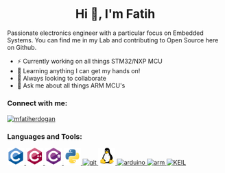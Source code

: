 <h1 align="center">Hi 👋, I'm Fatih</h1>
Passionate electronics engineer with a particular focus on Embedded Systems. You can find me in my Lab and contributing to Open Source here on Github.

- ⚡ Currently working on all things STM32/NXP MCU
- 🌱 Learning anything I can get my hands on!
- 👯 Always looking to collaborate
- 💬 Ask me about all things ARM MCU's




<h3 align="left">Connect with me:</h3>
<p align="left">
<a href="https://linkedin.com/in/mfatiherdogan" target="blank"><img align="center" src="https://raw.githubusercontent.com/rahuldkjain/github-profile-readme-generator/master/src/images/icons/Social/linked-in-alt.svg" alt="mfatiherdogan" height="30" width="40" /></a>
</p>

<h3 align="left">Languages and Tools:</h3>
<p align="left"> </a> <a href="https://www.cprogramming.com/" target="_blank" rel="noreferrer"> <img src="https://raw.githubusercontent.com/devicons/devicon/master/icons/c/c-original.svg" alt="c" width="40" height="40"/> </a> <a href="https://www.w3schools.com/cpp/" target="_blank" rel="noreferrer"> <img src="https://raw.githubusercontent.com/devicons/devicon/master/icons/cplusplus/cplusplus-original.svg" alt="cplusplus" width="40" height="40"/> </a> <a href="https://www.w3schools.com/cs/" target="_blank" rel="noreferrer"> <img src="https://raw.githubusercontent.com/devicons/devicon/master/icons/csharp/csharp-original.svg" alt="csharp" width="40" height="40"/><a href="https://www.python.org" target="_blank" rel="noreferrer"> <img src="https://raw.githubusercontent.com/devicons/devicon/master/icons/python/python-original.svg" alt="python" width="40" height="40"/> </a> </a> <a href="https://git-scm.com/" target="_blank" rel="noreferrer"> <img src="https://www.vectorlogo.zone/logos/git-scm/git-scm-icon.svg" alt="git" width="40" height="40"/> </a> <a href="https://www.linux.org/" target="_blank" rel="noreferrer"> <img src="https://raw.githubusercontent.com/devicons/devicon/master/icons/linux/linux-original.svg" alt="linux" width="40" height="40"/> </a> <a href="https://www.arduino.cc/" target="_blank" rel="noreferrer"> <img src="https://cdn.worldvectorlogo.com/logos/arduino-1.svg" alt="arduino" width="40" height="40"/>
 <a href="https://www.arm.com" target="_blank" rel="noreferrer"> <img src="https://upload.wikimedia.org/wikipedia/commons/7/77/Arm_logo_2017.svg" alt="arm" width="100" height="40"/>
  <a href="https://www.keil.com" target="_blank" rel="noreferrer"> <img src="https://www.logo.wine/a/logo/Keil_(company)/Keil_(company)-Logo.wine.svg" alt="KEIL" width="100" height="40"/>
 
 </p>

